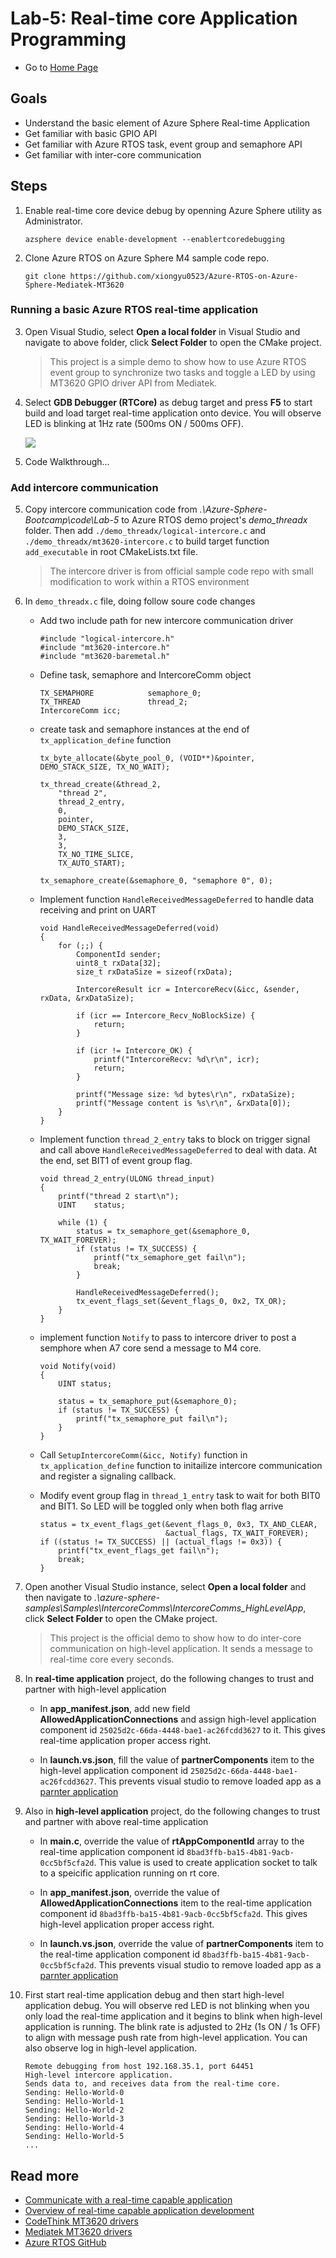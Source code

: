 # Lab-5: Real-time core Application Programming

- Go to [Home Page](README.md)

## Goals

- Understand the basic element of Azure Sphere Real-time Application
- Get familiar with basic GPIO API
- Get familiar with Azure RTOS task, event group and semaphore API
- Get familiar with inter-core communication 

## Steps

1. Enable real-time core device debug by openning Azure Sphere utility as Administrator.
   
   `azsphere device enable-development --enablertcoredebugging`

2. Clone Azure RTOS on Azure Sphere M4 sample code repo.

    `git clone https://github.com/xiongyu0523/Azure-RTOS-on-Azure-Sphere-Mediatek-MT3620`

### Running a basic Azure RTOS real-time application

3. Open Visual Studio, select **Open a local folder** in Visual Studio and navigate to above folder, click **Select Folder** to open the CMake project.

    > This project is a simple demo to show how to use Azure RTOS event group to synchronize two tasks and toggle a LED by using MT3620 GPIO driver API from Mediatek. 

4.  Select **GDB Debugger (RTCore)** as debug target and press **F5** to start build and load target real-time application onto device. You will observe LED is blinking at 1Hz rate (500ms ON / 500ms OFF). 

    ![](images/RTcoreDebug.png)

5. Code Walkthrough...

### Add intercore communication 

5. Copy intercore communication code from *.\Azure-Sphere-Bootcamp\code\Lab-5* to Azure RTOS demo project's *demo_threadx* folder. Then add `./demo_threadx/logical-intercore.c` and `./demo_threadx/mt3620-intercore.c` to build target function `add_executable` in root CMakeLists.txt file.

    > The intercore driver is from official sample code repo with small modification to work within a RTOS environment

6. In `demo_threadx.c` file, doing follow soure code changes
   
    - Add two include path for new intercore communication driver
  
        ```
        #include "logical-intercore.h"
        #include "mt3620-intercore.h"
        #include "mt3620-baremetal.h"
        ```

    - Define task, semaphore and IntercoreComm object
  
        ```
        TX_SEMAPHORE            semaphore_0;
        TX_THREAD               thread_2;
        IntercoreComm icc;
        ```

    - create task and semaphore instances at the end of `tx_application_define` function
  
        ```
        tx_byte_allocate(&byte_pool_0, (VOID**)&pointer, DEMO_STACK_SIZE, TX_NO_WAIT);

        tx_thread_create(&thread_2,
            "thread 2",
            thread_2_entry,
            0,
            pointer,
            DEMO_STACK_SIZE,
            3,
            3,
            TX_NO_TIME_SLICE,
            TX_AUTO_START);

        tx_semaphore_create(&semaphore_0, "semaphore 0", 0);
        ```

    - Implement function `HandleReceivedMessageDeferred` to handle data receiving and print on UART

        ```
        void HandleReceivedMessageDeferred(void)
        {
            for (;;) {
                ComponentId sender;
                uint8_t rxData[32];
                size_t rxDataSize = sizeof(rxData);

                IntercoreResult icr = IntercoreRecv(&icc, &sender, rxData, &rxDataSize);

                if (icr == Intercore_Recv_NoBlockSize) {
                    return;
                }

                if (icr != Intercore_OK) {
                    printf("IntercoreRecv: %d\r\n", icr);
                    return;
                }

                printf("Message size: %d bytes\r\n", rxDataSize);
                printf("Message content is %s\r\n", &rxData[0]);
            }
        }
        ```

    - Implement function `thread_2_entry` taks to block on trigger signal and call above `HandleReceivedMessageDeferred` to deal with data. At the end, set BIT1 of event group flag. 
  
        ```
        void thread_2_entry(ULONG thread_input)
        {
            printf("thread 2 start\n");
            UINT    status;

            while (1) {
                status = tx_semaphore_get(&semaphore_0, TX_WAIT_FOREVER);
                if (status != TX_SUCCESS) {
                    printf("tx_semaphore_get fail\n");
                    break;
                }

                HandleReceivedMessageDeferred();
                tx_event_flags_set(&event_flags_0, 0x2, TX_OR);
            }
        }
        ```
    - implement function `Notify` to pass to intercore driver to post a semphore when A7 core send a message to M4 core.

        ```
        void Notify(void)
        {
            UINT status;

            status = tx_semaphore_put(&semaphore_0);
            if (status != TX_SUCCESS) {
                printf("tx_semaphore_put fail\n");
            }
        }
        ```
    
    - Call `SetupIntercoreComm(&icc, Notify)` function in `tx_application_define` function to initailize intercore communication and register a signaling callback. 

    - Modify event group flag in `thread_1_entry` task to wait for both BIT0 and BIT1. So LED will be toggled only when both flag arrive
        ```
        status = tx_event_flags_get(&event_flags_0, 0x3, TX_AND_CLEAR,
                                    &actual_flags, TX_WAIT_FOREVER);
        if ((status != TX_SUCCESS) || (actual_flags != 0x3)) {
            printf("tx_event_flags_get fail\n");
            break;
        }                                     
        ```

7. Open another Visual Studio instance, select **Open a local folder** and then navigate to *.\azure-sphere-samples\Samples\IntercoreComms\IntercoreComms_HighLevelApp*, click **Select Folder** to open the CMake project.

    > This project is the official demo to show how to do inter-core communication on high-level application. It sends a message to real-time core every seconds. 

8.  In **real-time application** project, do the following changes to trust and partner with high-level application

    - In **app_manifest.json**, add new field **AllowedApplicationConnections** and assign high-level application component id `25025d2c-66da-4448-bae1-ac26fcdd3627` to it. This gives real-time application proper access right.

    - In **launch.vs.json**, fill the value of **partnerComponents** item to the high-level application component id `25025d2c-66da-4448-bae1-ac26fcdd3627`. This prevents visual studio to remove loaded app as a [parnter application]([partnerComponents](https://docs.microsoft.com/en-us/azure-sphere/app-development/applications-overview#partner-applications))


9.  Also in **high-level application** project, do the following changes to trust and partner with above real-time application
    
    - In **main.c**, override the value of **rtAppComponentId** array to the real-time application component id `8bad3ffb-ba15-4b81-9acb-0cc5bf5cfa2d`. This value is used to create application socket to talk to a speicific application running on rt core. 

    - In **app_manifest.json**, override the value of **AllowedApplicationConnections** item to the real-time application component id `8bad3ffb-ba15-4b81-9acb-0cc5bf5cfa2d`. This gives high-level application proper access right.

    - In **launch.vs.json**, override the value of **partnerComponents** item to the real-time application component id `8bad3ffb-ba15-4b81-9acb-0cc5bf5cfa2d`. This prevents visual studio to remove loaded app as a [parnter application]([partnerComponents](https://docs.microsoft.com/en-us/azure-sphere/app-development/applications-overview#partner-applications))

10. First start real-time application debug and then start high-level application debug. You will observe red LED is not blinking when you only load the real-time application and it begins to blink when high-level application is running. The blink rate is adjusted to 2Hz (1s ON / 1s OFF) to align with message push rate from high-level application. You can also observe log in high-level application.
    ```
    Remote debugging from host 192.168.35.1, port 64451
    High-level intercore application.
    Sends data to, and receives data from the real-time core.
    Sending: Hello-World-0
    Sending: Hello-World-1
    Sending: Hello-World-2
    Sending: Hello-World-3
    Sending: Hello-World-4
    Sending: Hello-World-5
    ...
    ```

## Read more
- [Communicate with a real-time capable application](https://docs.microsoft.com/en-us/azure-sphere/app-development/high-level-inter-app)
- [Overview of real-time capable application development](https://docs.microsoft.com/en-us/azure-sphere/app-development/rt-app-development-overview)
- [CodeThink MT3620 drivers](https://github.com/CodethinkLabs/mt3620-m4-drivers)
- [Mediatek MT3620 drivers](https://github.com/MediaTek-Labs/mt3620_m4_software)
- [Azure RTOS GitHub](https://github.com/azure-rtos/)
